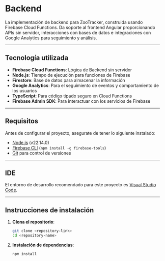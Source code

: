 # Backend

La implementación de backend para ZooTracker, construida usando Firebase Cloud Functions. Da soporte al frontend Angular proporcionando APIs sin servidor, interacciones con bases de datos e integraciones con Google Analytics para seguimiento y análisis.

---

## Tecnología utilizada

- **Firebase Cloud Functions**: Lógica de Backend sin servidor
- **Node.js**: Tiempo de ejecución para funciones de Firebase
- **Firestore**: Base de datos para almacenar la información
- **Google Analytics**: Para el seguimiento de eventos y comportamiento de los usuarios
- **TypeScript**: Para código tipado seguro en Cloud Functions
- **Firebase Admin SDK**: Para interactuar con los servicios de Firebase

---

## Requisitos

Antes de configurar el proyecto, asegurate de tener lo siguiente instalado:

- [Node.js](https://nodejs.org/) (v22.14.0)
- [Firebase CLI](https://firebase.google.com/docs/cli) (`npm install -g firebase-tools`)
- [Git](https://git-scm.com/) para control de versiones

---

## IDE

El entorno de desarrollo recomendado para este proyecto es [Visual Studio Code](https://code.visualstudio.com/download).

---

## Instrucciones de instalación
1. **Clona el repositorio**:
   ```bash
   git clone <repository-link>
   cd <repository-name>
   ```

2. **Instalación de dependencias**:
   ```bash
   npm install
   ```